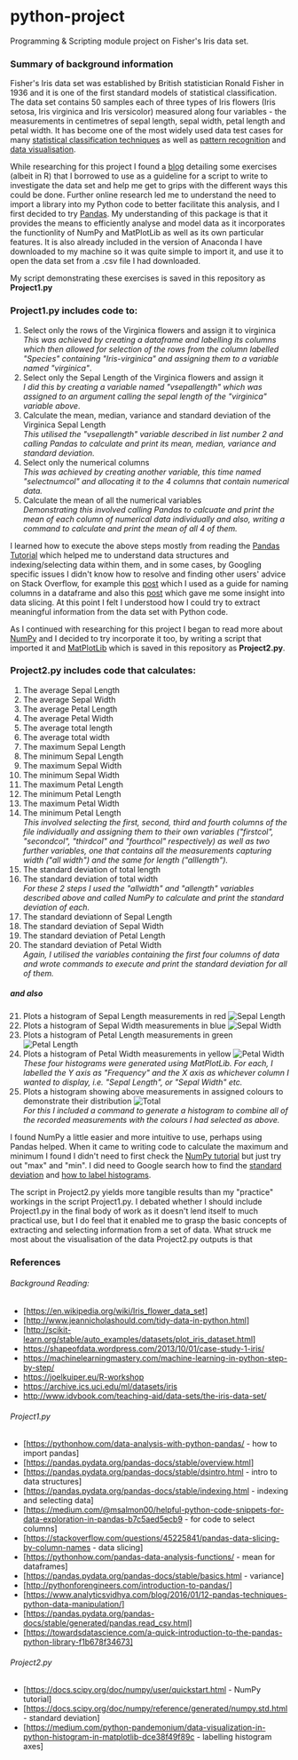 # python-project
Programming &amp; Scripting module project on Fisher's Iris data set.

### Summary of background information
Fisher's Iris data set was established by British statistician Ronald Fisher in 1936 and it is one of the first standard models of statistical classification.  The data set contains 50 samples each of three types of Iris flowers (Iris setosa, Iris virginica and Iris versicolor) measured along four variables - the measurements in centimetres of sepal length, sepal width, petal length and petal width. It has become one of the most widely used data test cases for many [statistical classification techniques](https://en.wikipedia.org/wiki/Iris_flower_data_set) as well as [pattern recognition](https://archive.ics.uci.edu/ml/datasets/iris) and [data visualisation](http://www.idvbook.com/teaching-aid/data-sets/the-iris-data-set).

While researching for this project I found a [blog](https://joelkuiper.eu/R-workshop) detailing some exercises (albeit in R) that I borrowed to use as a guideline for a script to write to investigate the data set and help me get to grips with the different ways this could be done. Further online research led me to understand the need to import a library into my Python code to better facilitate this analysis, and I first decided to try [Pandas](https://pandas.pydata.org/pandas-docs/stable/).  My understanding of this package is that it provides the means to efficiently analyse and model data as it incorporates the functionlity of NumPy and MatPlotLib as well as its own particular features. It is also already included in the version of Anaconda I have downloaded to my machine so it was quite simple to import it, and use it to open the data set from a .csv file I had downloaded. 

My script demonstrating these exercises is saved in this repository as **Project1.py** <br>

### Project1.py includes code to:
1.  Select only the rows of the Virginica flowers and assign it to virginica <br>
*This was achieved by creating a dataframe and labelling its columns which then allowed for selection of the rows from the column        labelled "Species" containing "Iris-virginica" and assigning them to a variable named "virginica"*.  
2.  Select only the Sepal Length of the Virginica flowers and assign it <br>
*I did this by creating a variable named "vsepallength" which was assigned to an argument calling the sepal length of the "virginica" variable above*.
3.  Calculate the mean, median, variance and standard deviation of the Virginica Sepal Length <br>
*This utilised the "vsepallength" variable described in list number 2 and calling Pandas to calculate and print its mean, median, variance and standard deviation.*
4.  Select only the numerical columns <br>
*This was achieved by creating another variable, this time named "selectnumcol" and allocating it to the 4 columns that contain numerical data.*
5.  Calculate the mean of all the numerical variables <br>
*Demonstrating this involved calling Pandas to calcuate and print the mean of each column of numerical data individually and also, writing a command to calculate and print the mean of all 4 of them.* 

I learned how to execute the above steps mostly from reading the [Pandas Tutorial](https://pandas.pydata.org/pandas-docs/stable/tutorials.html) which helped me to understand data structures and indexing/selecting data within them, and in some cases, by Googling specific issues I didn't know how to resolve and finding other users' advice on Stack Overflow, for example this [post](https://stackoverflow.com/questions/17018638/assigning-column-names-from-a-list-to-a-table) which I used as a guide for naming columns in a dataframe and also this [post](https://stackoverflow.com/questions/45225841/pandas-data-slicing-by-column-names) which gave me some insight into data slicing. At this point I felt I understood how I could try to extract meaningful information from the data set with Python code. 

As I continued with researching for this project I began to read more about [NumPy](http://www.numpy.org/) and I decided to try incorporate it too, by writing a script that imported it and [MatPlotLib](https://matplotlib.org/) which is saved in this repository as **Project2.py**.  

### Project2.py includes code that calculates:
1. The average Sepal Length
2. The average Sepal Width
3. The average Petal Length
4. The average Petal Width
5. The average total length
6. The average total width
7. The maximum Sepal Length
8. The minimum Sepal Length
9. The maximum Sepal Width
10. The minimum Sepal Width
11. The maximum Petal Length
12. The minimum Petal Length
13. The maximum Petal Width
14. The minimum Petal Length <br>
*This involved selecting the first, second, third and fourth columns of the file individually and assigning them to their own variables ("firstcol", "secondcol", "thirdcol" and "fourthcol" respectively) as well as two further variables, one that contains all the measurements capturing width ("all width") and the same for length ("alllength").*
15. The standard deviation of total length 
16. The standard deviation of total width <br>
*For these 2 steps I used the "allwidth" and "allength" variables described above and called NumPy to calculate and print the standard deviation of each.*
17. The standard deviationn of Sepal Length
18. The standard deviation of Sepal Width
19. The standard deviation of Petal Length
20. The standard deviation of Petal Width <br>
*Again, I utilised the variables containing the first four columns of data and wrote commands to execute and print the standard deviation for all of them.* 

##### and also
21. Plots a histogram of Sepal Length measurements in red ![Sepal Length](images/Figure1.png)
22. Plots a histogram of Sepal Width measurements in blue ![Sepal Width](images/Figure2.png)
23. Plots a histogram of Petal Length measurements in green ![Petal Length](images/Figure3.png)
24. Plots a histogram of Petal Width measurements in yellow ![Petal Width](images/Figure4.png) <br>
*These four histograms were generated using MatPlotLib. For each, I labelled the Y axis as "Frequency" and the X axis as whichever column I wanted to display, i.e. "Sepal Length", or "Sepal Width" etc.*
25. Plots a histogram showing above measurements in assigned colours to demonstrate their distribution ![Total](images/Figure5.png) <br>
*For this I included a command to generate a histogram to combine all of the recorded measurements with the colours I had selected as above.* 

I found NumPy a little easier and more intuitive to use, perhaps using Pandas helped.  When it came to writing code to calculate the maximum and minimum I found I didn't need to first check the [NumPy tutorial](https://docs.scipy.org/doc/numpy/user/quickstart.html) but just try out "max" and "min". I did need to Google search how to find the [standard deviation](https://docs.scipy.org/doc/numpy/reference/generated/numpy.std.html) and [how to label histograms](https://medium.com/python-pandemonium/data-visualization-in-python-histogram-in-matplotlib-dce38f49f89c). 

The script in Project2.py yields more tangible results than my "practice" workings in the script Project1.py.  I debated whether I should include Project1.py in the final body of work as it doesn't lend itself to much practical use, but I do feel that it enabled me to grasp the basic concepts of extracting and selecting information from a set of data.  What struck me most about the visualisation of the data Project2.py outputs is that 


### References
###### Background Reading: 
* [https://en.wikipedia.org/wiki/Iris_flower_data_set]
* [http://www.jeannicholashould.com/tidy-data-in-python.html] 
* [http://scikit-learn.org/stable/auto_examples/datasets/plot_iris_dataset.html] 
* https://shapeofdata.wordpress.com/2013/10/01/case-study-1-iris/ 
* https://machinelearningmastery.com/machine-learning-in-python-step-by-step/ 
* https://joelkuiper.eu/R-workshop 
* https://archive.ics.uci.edu/ml/datasets/iris
* http://www.idvbook.com/teaching-aid/data-sets/the-iris-data-set/

###### Project1.py
* [https://pythonhow.com/data-analysis-with-python-pandas/ - how to import pandas]
* [https://pandas.pydata.org/pandas-docs/stable/overview.html]
* [https://pandas.pydata.org/pandas-docs/stable/dsintro.html - intro to data structures]
* [https://pandas.pydata.org/pandas-docs/stable/indexing.html - indexing and selecting data]
* [https://medium.com/@msalmon00/helpful-python-code-snippets-for-data-exploration-in-pandas-b7c5aed5ecb9 - for code to select columns]
* [https://stackoverflow.com/questions/45225841/pandas-data-slicing-by-column-names - data slicing]
* [https://pythonhow.com/pandas-data-analysis-functions/ - mean for dataframes]
* [https://pandas.pydata.org/pandas-docs/stable/basics.html - variance]
* [http://pythonforengineers.com/introduction-to-pandas/]
* [https://www.analyticsvidhya.com/blog/2016/01/12-pandas-techniques-python-data-manipulation/]
* [https://pandas.pydata.org/pandas-docs/stable/generated/pandas.read_csv.html]
* [https://towardsdatascience.com/a-quick-introduction-to-the-pandas-python-library-f1b678f34673]

###### Project2.py
* [https://docs.scipy.org/doc/numpy/user/quickstart.html - NumPy tutorial]
* [https://docs.scipy.org/doc/numpy/reference/generated/numpy.std.html - standard deviation]
* [https://medium.com/python-pandemonium/data-visualization-in-python-histogram-in-matplotlib-dce38f49f89c - labelling histogram axes]

